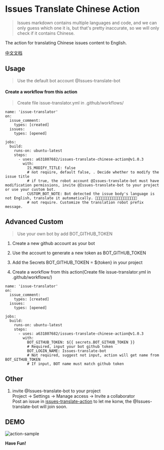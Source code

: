 # Issues Translate Chinese Action

> Issues markdown contains multiple languages and code, and we can only guess which one it is, but that's pretty inaccurate, so we will only check if it contains Chinese.

The action for translating Chinese issues content to English.

[中文文档](README_CN.md)

## Usage

> Use the default bot account @Issues-translate-bot

#### Create a workflow from this action

> Create file issue-translator.yml in .github/workflows/

```
name: 'issue-translator'
on:
  issue_comment:
    types: [created]
  issues:
    types: [opened]

jobs:
  build:
    runs-on: ubuntu-latest
    steps:
      - uses: a631807682/issues-translate-chinese-action@v1.0.3
        with:
          IS_MODIFY_TITLE: false
          # not require, default false, . Decide whether to modify the issue title
          # if true, the robot account @Issues-translate-bot must have modification permissions, invite @Issues-translate-bot to your project or use your custom bot.
          CUSTOM_BOT_NOTE: Bot detected the issue body's language is not English, translate it automatically. 👯👭🏻🧑‍🤝‍🧑👫🧑🏿‍🤝‍🧑🏻👩🏾‍🤝‍👨🏿👬🏿
          # not require. Customize the translation robot prefix message.
```

## Advanced Custom

> Use your own bot by add BOT_GITHUB_TOKEN

1. Create a new github account as your bot

2. Use the account to generate a new token as BOT_GITHUB_TOKEN

3. Add the Secrets BOT_GITHUB_TOKEN = \${token} in your project

4. Create a workflow from this action(Create file issue-translator.yml in .github/workflows/)

```
name: 'issue-translator'
on:
  issue_comment:
    types: [created]
  issues:
    types: [opened]

jobs:
  build:
    runs-on: ubuntu-latest
    steps:
      - uses: a631807682/issues-translate-chinese-action@v1.0.3
        with:
          BOT_GITHUB_TOKEN: ${{ secrets.BOT_GITHUB_TOKEN }}
          # Required, input your bot github token
          BOT_LOGIN_NAME: Issues-translate-bot
          # Not required, suggest not input, action will get name from BOT_GITHUB_TOKEN
          # If input, BOT name must match github token
```

## Other

1. invite @Issues-translate-bot to your project  
   Project -> Settings -> Manage access -> Invite a collaborator  
   Post an issue in [issues-translate-action](https://github.com/a631807682/issues-translate-chinese-action) to let me konw, the @Issues-translate-bot will join soon.

## DEMO

![action-sample](dist/action-sample.png)

**Have Fun!**
